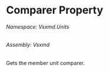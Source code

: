 <a name='P-Vsxmd-Units-MemberUnit-Comparer'></a>
# Comparer Property

###### Namespace:  Vsxmd.Units

###### Assembly:  Vsxmd

Gets the member unit comparer.
